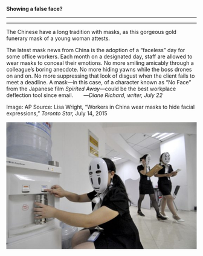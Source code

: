 **Showing a false face?**

****

****

The Chinese have a long tradition with masks, as this gorgeous gold funerary mask of a young woman attests.

The latest mask news from China is the adoption of a “faceless” day for some office workers. Each month on a designated day, staff are allowed to wear masks to conceal their emotions. No more smiling amicably through a colleague’s boring anecdote. No more hiding yawns while the boss drones on and on. No more suppressing that look of disgust when the client fails to meet a deadline. A mask—in this case, of a character known as “No Face” from the Japanese film *Spirited Away*—could be the best workplace deflection tool since email.       —*Diane Richard, writer, July 22*

Image: AP
 Source: Lisa Wright, “Workers in China wear masks to hide facial expressions,” *Toronto Star,* July 14, 2015 

![](../images/15-7-22_2002.220.1_MaskEDIT-1.jpeg)
